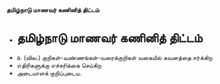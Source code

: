 **தமிழ்நாடு மாணவர் கணினித் திட்டம்**
- # தமிழ்நாடு மாணவர் கணினித் திட்டம்
- a. (வில.) குறிகள்-வண்ணங்கள்-வரைக்குறிகள் வகையில் கவனத்தை ஈர்க்கிற
- எதிரிகளுக்கு எச்சரிக்கை செய்கிற
- அடையாளக் குறிப்புடைய.

